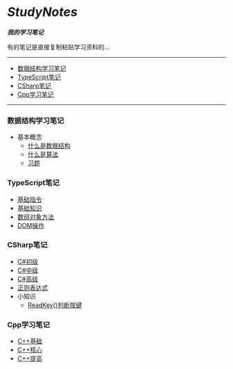# ***StudyNotes***

***我的学习笔记***

有的笔记是直接复制粘贴学习资料的...

---

+ [数据结构学习笔记](#数据结构学习笔记)
+ [TypeScript笔记](#TypeScript笔记)
+ [CSharp笔记](#CSharp笔记)
+ [Cpp学习笔记](#Cpp学习笔记)

---

### 数据结构学习笔记

+ 基本概念
  + [什么是数据结构](./数据结构学习笔记/基本概念/什么是数据结构.md)
  + [什么是算法](./数据结构学习笔记/基本概念/什么是算法.md)
  + [习题](./数据结构学习笔记/基本概念/习题.md)

### TypeScript笔记

+ [基础指令](./TypeScript学习笔记/基础指令.md)
+ [基础知识](./TypeScript学习笔记/基础.md)
+ [数组对象方法](./TypeScript学习笔记/数组对象方法.md)
+ [DOM操作](./TypeScript学习笔记/DOM.md)

### CSharp笔记

+ [C#初级](./CS学习笔记/CS初级.md)
+ [C#中级](./CS学习笔记/CS中级.md)
+ [C#高级](./CS学习笔记/CS高级.md)
+ [正则表达式](./CS学习笔记/小技巧/正则表达式.md)
+ 小知识
  + [ReadKey()判断按键](./CS学习笔记/小技巧/实时判断按键.md)

### Cpp学习笔记

+ [C++基础](./Cpp学习笔记/Cpp基础/Cpp基础入门.md)
+ [C++核心](./Cpp学习笔记/Cpp核心/Cpp核心编程.md)
+ [C++提高](./Cpp学习笔记/Cpp提高/Cpp提高编程.md)

